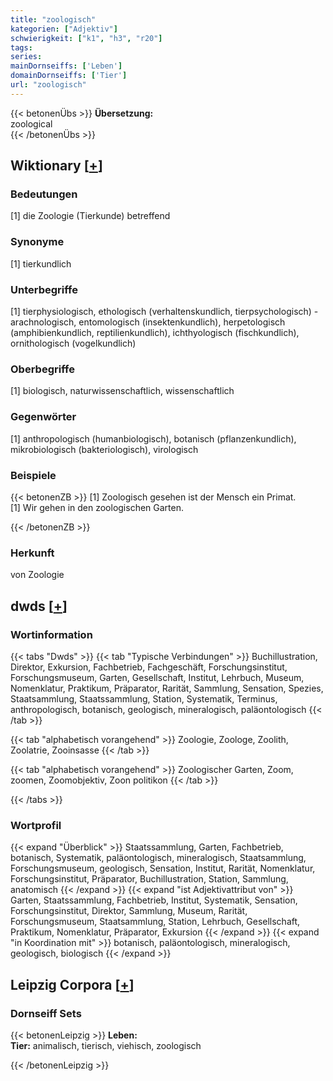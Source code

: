 ```yaml
---
title: "zoologisch"
kategorien: ["Adjektiv"]
schwierigkeit: ["k1", "h3", "r20"]
tags:
series:
mainDornseiffs: ['Leben']
domainDornseiffs: ['Tier']
url: "zoologisch"
---
```


{{< betonenÜbs >}}
**Übersetzung:**  
zoological  
{{< /betonenÜbs >}}

## Wiktionary [[+](https://de.wiktionary.org/wiki/zoologisch)]

### Bedeutungen
[1] die Zoologie (Tierkunde) betreffend  

### Synonyme
[1] tierkundlich  

### Unterbegriffe
[1] tierphysiologisch, ethologisch (verhaltenskundlich, tierpsychologisch) - arachnologisch, entomologisch (insektenkundlich), herpetologisch (amphibienkundlich, reptilienkundlich), ichthyologisch (fischkundlich), ornithologisch (vogelkundlich)  

### Oberbegriffe
[1] biologisch, naturwissenschaftlich, wissenschaftlich  

### Gegenwörter
[1] anthropologisch (humanbiologisch), botanisch (pflanzenkundlich), mikrobiologisch (bakteriologisch), virologisch  

### Beispiele
{{< betonenZB >}}
[1] Zoologisch gesehen ist der Mensch ein Primat.  
[1] Wir gehen in den zoologischen Garten.  

{{< /betonenZB >}}
### Herkunft
von Zoologie  



## dwds [[+](https://www.dwds.de/wb/zoologisch)]

### Wortinformation
{{< tabs "Dwds" >}}
{{< tab "Typische Verbindungen" >}}
Buchillustration, Direktor, Exkursion, Fachbetrieb, Fachgeschäft, Forschungsinstitut, Forschungsmuseum, Garten, Gesellschaft, Institut, Lehrbuch, Museum, Nomenklatur, Praktikum, Präparator, Rarität, Sammlung, Sensation, Spezies, Staatsammlung, Staatssammlung, Station, Systematik, Terminus, anthropologisch, botanisch, geologisch, mineralogisch, paläontologisch
{{< /tab >}}

{{< tab "alphabetisch vorangehend" >}}
Zoologie, Zoologe, Zoolith, Zoolatrie, Zooinsasse
{{< /tab >}}

{{< tab "alphabetisch vorangehend" >}}
Zoologischer Garten, Zoom, zoomen, Zoomobjektiv, Zoon politikon
{{< /tab >}}

{{< /tabs >}}

### Wortprofil
{{< expand "Überblick" >}} Staatssammlung, Garten, Fachbetrieb, botanisch, Systematik, paläontologisch, mineralogisch, Staatsammlung, Forschungsmuseum, geologisch, Sensation, Institut, Rarität, Nomenklatur, Forschungsinstitut, Präparator, Buchillustration, Station, Sammlung, anatomisch {{< /expand >}}
{{< expand "ist Adjektivattribut von" >}} Garten, Staatssammlung, Fachbetrieb, Institut, Systematik, Sensation, Forschungsinstitut, Direktor, Sammlung, Museum, Rarität, Forschungsmuseum, Staatsammlung, Station, Lehrbuch, Gesellschaft, Praktikum, Nomenklatur, Präparator, Exkursion {{< /expand >}}
{{< expand "in Koordination mit" >}} botanisch, paläontologisch, mineralogisch, geologisch, biologisch {{< /expand >}}

## Leipzig Corpora [[+](https://corpora.uni-leipzig.de/en/res?word=zoologisch&corpusId=deu_newscrawl-public_2018)]

### Dornseiff Sets
{{< betonenLeipzig >}}
**Leben:**  
**Tier:** animalisch, tierisch, viehisch, zoologisch  

{{< /betonenLeipzig >}}
